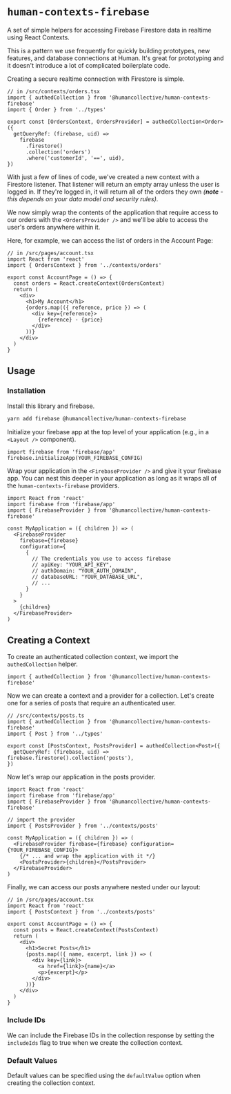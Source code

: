 # `human-contexts-firebase`

A set of simple helpers for accessing Firebase Firestore data in realtime using React Contexts.

This is a pattern we use frequently for quickly building prototypes, new features, and database connections at Human. It's great for prototyping and it doesn't introduce a lot of complicated boilerplate code.

Creating a secure realtime connection with Firestore is simple.

```tsx
// in /src/contexts/orders.tsx
import { authedCollection } from '@humancollective/human-contexts-firebase'
import { Order } from '../types'

export const [OrdersContext, OrdersProvider] = authedCollection<Order>({
  getQueryRef: (firebase, uid) =>
    firebase
      .firestore()
      .collection('orders')
      .where('customerId', '==', uid),
})
```

With just a few of lines of code, we've created a new context with a Firestore listener. That listener will return an empty array unless the user is logged in. If they're logged in, it will return all of the orders they own _(**note** - this depends on your data model and security rules)_.

We now simply wrap the contents of the application that require access to our orders with the `<OrdersProvider />` and we'll be able to access the user's orders anywhere within it.

Here, for example, we can access the list of orders in the Account Page:

```tsx
// in /src/pages/account.tsx
import React from 'react'
import { OrdersContext } from '../contexts/orders'

export const AccountPage = () => {
  const orders = React.createContext(OrdersContext)
  return (
    <div>
      <h1>My Account</h1>
      {orders.map(({ reference, price }) => (
        <div key={reference}>
          {reference} - {price}
        </div>
      ))}
    </div>
  )
}
```

## Usage

### Installation

Install this library and firebase.

```sh
yarn add firebase @humancollective/human-contexts-firebase
```

Initialize your firebase app at the top level of your application (e.g., in a `<Layout />` component).

```tsx
import firebase from 'firebase/app'
firebase.initializeApp(YOUR_FIREBASE_CONFIG)
```

Wrap your application in the `<FirebaseProvider />` and give it your firebase app. You can nest this deeper in your application as long as it wraps all of the `human-contexts-firebase` providers.

```tsx
import React from 'react'
import firebase from 'firebase/app'
import { FirebaseProvider } from '@humancollective/human-contexts-firebase'

const MyApplication = ({ children }) => (
  <FirebaseProvider
    firebase={firebase}
    configuration={
      {
        // The credentials you use to access firebase
        // apiKey: "YOUR_API_KEY",
        // authDomain: "YOUR_AUTH_DOMAIN",
        // databaseURL: "YOUR_DATABASE_URL",
        // ...
      }
    }
  >
    {children}
  </FirebaseProvider>
)
```

## Creating a Context

To create an authenticated collection context, we import the `authedCollection` helper.

```tsx
import { authedCollection } from '@humancollective/human-contexts-firebase'
```

Now we can create a context and a provider for a collection. Let's create one for a series of posts that require an authenticated user.

```tsx
// /src/contexts/posts.ts
import { authedCollection } from '@humancollective/human-contexts-firebase'
import { Post } from '../types'

export const [PostsContext, PostsProvider] = authedCollection<Post>({
  getQueryRef: (firebase, uid) => firebase.firestore().collection('posts'),
})
```

Now let's wrap our application in the posts provider.

```tsx
import React from 'react'
import firebase from 'firebase/app'
import { FirebaseProvider } from '@humancollective/human-contexts-firebase'

// import the provider
import { PostsProvider } from '../contexts/posts'

const MyApplication = ({ children }) => (
  <FirebaseProvider firebase={firebase} configuration={YOUR_FIREBASE_CONFIG}>
    {/* ... and wrap the application with it */}
    <PostsProvider>{children}</PostsProvider>
  </FirebaseProvider>
)
```

Finally, we can access our posts anywhere nested under our layout:

```tsx
// in /src/pages/account.tsx
import React from 'react'
import { PostsContext } from '../contexts/posts'

export const AccountPage = () => {
  const posts = React.createContext(PostsContext)
  return (
    <div>
      <h1>Secret Posts</h1>
      {posts.map(({ name, excerpt, link }) => (
        <div key={link}>
          <a href={link}>{name}</a>
          <p>{excerpt}</p>
        </div>
      ))}
    </div>
  )
}
```

### Include IDs

We can include the Firebase IDs in the collection response by setting the `includeIds` flag to true when we create the collection context.

### Default Values

Default values can be specified using the `defaultValue` option when creating the collection context.
